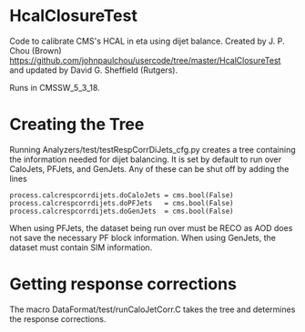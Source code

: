 HcalClosureTest
===============

Code to calibrate CMS's HCAL in eta using dijet balance. Created by J. P. Chou (Brown) https://github.com/johnpaulchou/usercode/tree/master/HcalClosureTest and updated by David G. Sheffield (Rutgers).

Runs in CMSSW_5_3_18.

# Creating the Tree

Running Analyzers/test/testRespCorrDiJets_cfg.py creates a tree containing the information needed for dijet balancing. It is set by default to run over CaloJets, PFJets, and GenJets. Any of these can be shut off by adding the lines

```
process.calcrespcorrdijets.doCaloJets = cms.bool(False)
process.calcrespcorrdijets.doPFJets   = cms.bool(False)
process.calcrespcorrdijets.doGenJets  = cms.bool(False)
```

When using PFJets, the dataset being run over must be RECO as AOD does not save the necessary PF block information. When using GenJets, the dataset must contain SIM information.

# Getting response corrections

The macro DataFormat/test/runCaloJetCorr.C takes the tree and determines the response corrections.
